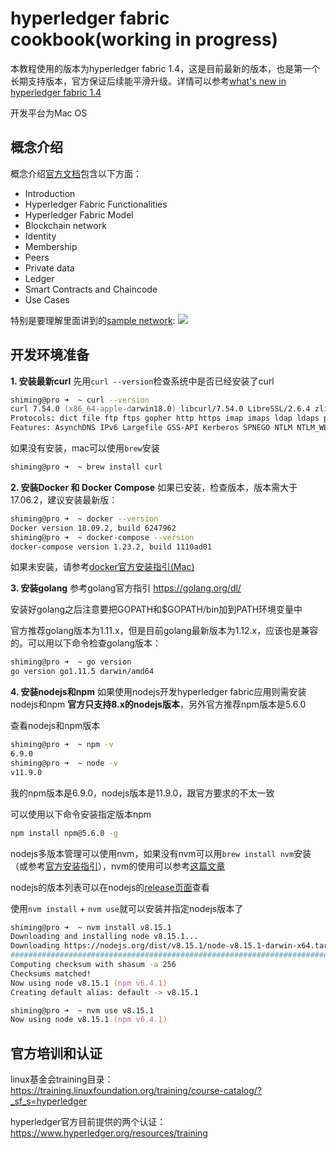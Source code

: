 # hyperledger fabric cookbook(working in progress)
本教程使用的版本为hyperledger fabric 1.4，这是目前最新的版本，也是第一个长期支持版本，官方保证后续能平滑升级。详情可以参考[what's new in hyperledger fabric 1.4](https://hyperledger-fabric.readthedocs.io/en/release-1.4/whatsnew.html)  

开发平台为Mac OS
## 概念介绍
概念介绍[官方文档](https://hyperledger-fabric.readthedocs.io/en/latest/key_concepts.html)包含以下方面：  
* Introduction
* Hyperledger Fabric Functionalities
* Hyperledger Fabric Model
* Blockchain network
* Identity
* Membership
* Peers
* Private data
* Ledger
* Smart Contracts and Chaincode
* Use Cases

特别是要理解里面讲到的[sample network](https://hyperledger-fabric.readthedocs.io/en/latest/network/network.html#the-sample-network):
![](https://hyperledger-fabric.readthedocs.io/en/latest/_images/network.diagram.1.png)

## 开发环境准备
**1. 安装最新curl**
先用`curl --version`检查系统中是否已经安装了curl
``` zsh
shiming@pro ➜  ~ curl --version
curl 7.54.0 (x86_64-apple-darwin18.0) libcurl/7.54.0 LibreSSL/2.6.4 zlib/1.2.11 nghttp2/1.24.1
Protocols: dict file ftp ftps gopher http https imap imaps ldap ldaps pop3 pop3s rtsp smb smbs smtp smtps telnet tftp
Features: AsynchDNS IPv6 Largefile GSS-API Kerberos SPNEGO NTLM NTLM_WB SSL libz HTTP2 UnixSockets HTTPS-proxy
```

如果没有安装，mac可以使用`brew`安装  
``` zsh
shiming@pro ➜  ~ brew install curl
```

**2. 安装Docker 和 Docker Compose**
如果已安装，检查版本，版本需大于17.06.2，建议安装最新版：    
``` zsh
shiming@pro ➜  ~ docker --version
Docker version 18.09.2, build 6247962
shiming@pro ➜  ~ docker-compose --version
docker-compose version 1.23.2, build 1110ad01
```

如果未安装，请参考[docker官方安装指引(Mac)](https://docs.docker.com/docker-for-mac/install/)

**3. 安装golang**
参考golang官方指引 https://golang.org/dl/

安装好golang之后注意要把GOPATH和$GOPATH/bin加到PATH环境变量中

官方推荐golang版本为1.11.x，但是目前golang最新版本为1.12.x，应该也是兼容的。可以用以下命令检查golang版本：
``` zsh
shiming@pro ➜  ~ go version
go version go1.11.5 darwin/amd64
```

**4. 安装nodejs和npm**
如果使用nodejs开发hyperledger fabric应用则需安装nodejs和npm
**官方只支持8.x的nodejs版本**，另外官方推荐npm版本是5.6.0

查看nodejs和npm版本
``` zsh
shiming@pro ➜  ~ npm -v
6.9.0
shiming@pro ➜  ~ node -v
v11.9.0
```
我的npm版本是6.9.0，nodejs版本是11.9.0，跟官方要求的不太一致

可以使用以下命令安装指定版本npm
``` zsh
npm install npm@5.6.0 -g
```

nodejs多版本管理可以使用nvm，如果没有nvm可以用`brew install nvm`安装（或参考[官方安装指引](https://github.com/creationix/nvm#install--update-script)），nvm的使用可以参考[这篇文章](https://zhuanlan.zhihu.com/p/24698499)

nodejs的版本列表可以在nodejs的[release页面](https://nodejs.org/en/download/releases/)查看

使用`nvm install` + `nvm use`就可以安装并指定nodejs版本了
``` zsh
shiming@pro ➜  ~ nvm install v8.15.1
Downloading and installing node v8.15.1...
Downloading https://nodejs.org/dist/v8.15.1/node-v8.15.1-darwin-x64.tar.xz...
######################################################################## 100.0%
Computing checksum with shasum -a 256
Checksums matched!
Now using node v8.15.1 (npm v6.4.1)
Creating default alias: default -> v8.15.1

shiming@pro ➜  ~ nvm use v8.15.1
Now using node v8.15.1 (npm v6.4.1)
```


## 官方培训和认证
linux基金会training目录：  
https://training.linuxfoundation.org/training/course-catalog/?_sf_s=hyperledger  

hyperledger官方目前提供的两个认证：  
https://www.hyperledger.org/resources/training





